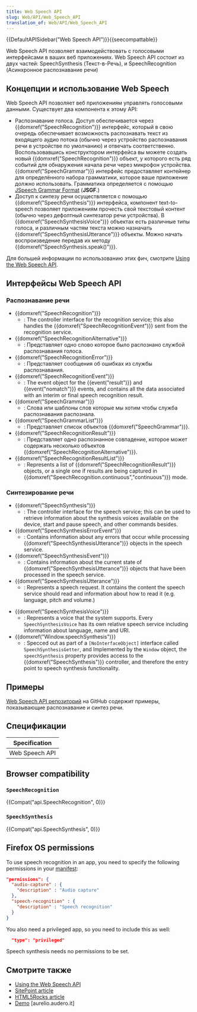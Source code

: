 ```yaml
---
title: Web Speech API
slug: Web/API/Web_Speech_API
translation_of: Web/API/Web_Speech_API
---
```


{{DefaultAPISidebar("Web Speech API")}}{{seecompattable}}

Web Speech API позволяет взаимодействовать с голосовыми интерфейсами в ваших веб приложениях. Web Speech API состоит из двух частей: SpeechSynthesis (Текст-в-Речь), и SpeechRecognition (Асинхронное распознавание речи)

## Концепции и использование Web Speech

Web Speech API позволяет веб приложениям управлять голосовыми данными. Существует два компонента к этому API:

- Распознавание голоса. Доступ обеспечивается через {{domxref("SpeechRecognition")}} интерфейс, который в свою очередь обеспечивает возможность распознавать текст из входящего аудио потока (обычно через устройство распознавания речи в устройстве по умолчанию) и отвечать соответственно. Воспользовавшись конструктором интерфейса вы можете создать новый {{domxref("SpeechRecognition")}} объект, у которого есть ряд событий для обнаружения начала речи через микрофон устройства. {{domxref("SpeechGrammar")}} интерфейс предоставляет контейнер для определённого набора грамматики, которое ваше приложение должно использовать. Грамматика определяется с помощью [JSpeech Grammar Format](http://www.w3.org/TR/jsgf/) (**JSGF**.)
- Доступ к синтезу речи осуществляется с помощью {{domxref("SpeechSynthesis")}} интерфейса, компонент text-to-speech позволяет приложениям прочесть свой текстовый контент (обычно через дефолтный синтезатор речи устройства). В {{domxref("SpeechSynthesisVoice")}} объектах есть различные типы голоса, и различным частям текста можно назначать {{domxref("SpeechSynthesisUtterance")}} объекты. Можно начать воспроизведение передав их методу {{domxref("SpeechSynthesis.speak()")}}.

Для большей информации по использованию этих фич, смотрите [Using the Web Speech API](/ru/docs/Web/API/Web_Speech_API/Using_the_Web_Speech_API).

## Интерфейсы Web Speech API

### Распознавание речи

- {{domxref("SpeechRecognition")}}
  - : The controller interface for the recognition service; this also handles the {{domxref("SpeechRecognitionEvent")}} sent from the recognition service.
- {{domxref("SpeechRecognitionAlternative")}}
  - : Представляет одно слово которое было распознано службой распознавания голоса.
- {{domxref("SpeechRecognitionError")}}
  - : Представляет сообщения об ошибках из службы распознавания.
- {{domxref("SpeechRecognitionEvent")}}
  - : The event object for the {{event("result")}} and {{event("nomatch")}} events, and contains all the data associated with an interim or final speech recognition result.
- {{domxref("SpeechGrammar")}}
  - : Слова или шаблоны слов которые мы хотим чтобы служба распознавания распознала.
- {{domxref("SpeechGrammarList")}}
  - : Представляет список объектов {{domxref("SpeechGrammar")}}.
- {{domxref("SpeechRecognitionResult")}}
  - : Представляет одно распознанное совпадение, которое может содержать несколько объектов {{domxref("SpeechRecognitionAlternative")}}.
- {{domxref("SpeechRecognitionResultList")}}
  - : Represents a list of {{domxref("SpeechRecognitionResult")}} objects, or a single one if results are being captured in {{domxref("SpeechRecognition.continuous","continuous")}} mode.

### Синтезирование речи

- {{domxref("SpeechSynthesis")}}
  - : The controller interface for the speech service; this can be used to retrieve information about the synthesis voices available on the device, start and pause speech, and other commands besides.
- {{domxref("SpeechSynthesisErrorEvent")}}
  - : Contains information about any errors that occur while processing {{domxref("SpeechSynthesisUtterance")}} objects in the speech service.
- {{domxref("SpeechSynthesisEvent")}}
  - : Contains information about the current state of {{domxref("SpeechSynthesisUtterance")}} objects that have been processed in the speech service.
- {{domxref("SpeechSynthesisUtterance")}}
  - : Represents a speech request. It contains the content the speech service should read and information about how to read it (e.g. language, pitch and volume.)

<!---->

- {{domxref("SpeechSynthesisVoice")}}
  - : Represents a voice that the system supports. Every `SpeechSynthesisVoice` has its own relative speech service including information about language, name and URI.
- {{domxref("Window.speechSynthesis")}}
  - : Specced out as part of a `[NoInterfaceObject]` interface called `SpeechSynthesisGetter`, and Implemented by the `Window` object, the `speechSynthesis` property provides access to the {{domxref("SpeechSynthesis")}} controller, and therefore the entry point to speech synthesis functionality.

## Примеры

[Web Speech API репозиторий](https://github.com/mdn/dom-examples/tree/main/web-speech-api) на GitHub содержит примеры, показывающие распознавание и синтез речи.

## Спецификации

| Specification  |
| -------------- |
| Web Speech API |

## Browser compatibility

### `SpeechRecognition`

{{Compat("api.SpeechRecognition", 0)}}

### `SpeechSynthesis`

{{Compat("api.SpeechSynthesis", 0)}}

## Firefox OS permissions

To use speech recognition in an app, you need to specify the following permissions in your [manifest](/ru/docs/Web/Apps/Build/Manifest):

```json
"permissions": {
  "audio-capture" : {
    "description" : "Audio capture"
  },
  "speech-recognition" : {
    "description" : "Speech recognition"
  }
}
```

You also need a privileged app, so you need to include this as well:

```json
  "type": "privileged"
```

Speech synthesis needs no permissions to be set.

## Смотрите также

- [Using the Web Speech API](/ru/docs/Web/API/Web_Speech_API/Using_the_Web_Speech_API)
- [SitePoint article](http://www.sitepoint.com/talking-web-pages-and-the-speech-synthesis-api/)
- [HTML5Rocks article](http://updates.html5rocks.com/2014/01/Web-apps-that-talk---Introduction-to-the-Speech-Synthesis-API)
- [Demo](http://aurelio.audero.it/demo/speech-synthesis-api-demo.html) \[aurelio.audero.it]
